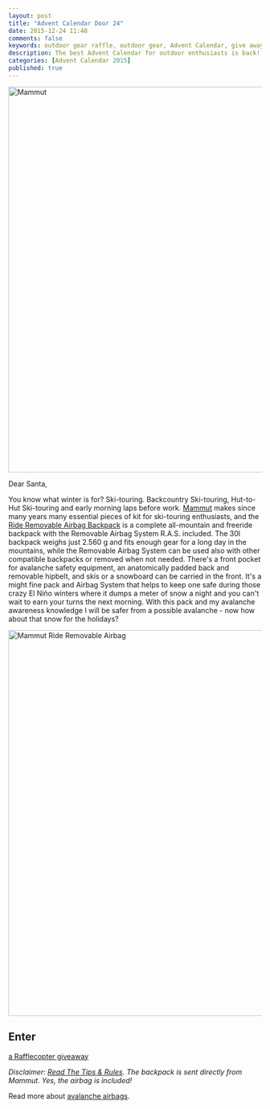 ```yaml
---
layout: post
title: "Advent Calendar Door 24"
date: 2015-12-24 11:48
comments: false
keywords: outdoor gear raffle, outdoor gear, Advent Calendar, give away, Mammut Ride Removable Airbag
description: The best Advent Calendar for outdoor enthusiasts is back! Full of sweet prizes which will enhance your adventures and make them more ultralight & fun!
categories: [Advent Calendar 2015]
published: true
---
```


<a data-flickr-embed="true"  href="https://hikinginfinland.com/2015/12/advent-calendar-door-24.html" title="Mammut"><img src="https://farm4.staticflickr.com/3682/11277513273_f4fd79af1c_b.jpg" width="1024" height="768" alt="Mammut"></a><script async src="//embedr.flickr.com/assets/client-code.js" charset="utf-8"></script>

<!-- more -->

Dear Santa,

You know what winter is for? Ski-touring. Backcountry Ski-touring, Hut-to-Hut Ski-touring and early morning laps before work. [Mammut](http://www.mammut.ch) makes since many years many essential pieces of kit for ski-touring enthusiasts, and the [Ride Removable Airbag Backpack](http://www.mammut.ch/INT/en/B2C-Category/Equipment/Avalanche-Safety/Avalanche-Airbags/Ride-Removable-Airbag/p/2610-01100-0055-130) is a complete all-mountain and freeride backpack with the Removable Airbag System R.A.S. included. The 30l backpack weighs just 2.560 g and fits enough gear for a long day in the mountains, while the Removable Airbag System can be used also with other compatible backpacks or removed when not needed. There's a front pocket for avalanche safety equipment, an anatomically padded back and removable hipbelt, and skis or a snowboard can be carried in the front. It's a might fine pack and Airbag System that helps to keep one safe during those crazy El Niño winters where it dumps a meter of snow a night and you can't wait to earn your turns the next morning. With this pack and my avalanche awareness knowledge I will be safer from a possible avalanche - now how about that snow for the holidays?

<a data-flickr-embed="true"  href="https://www.flickr.com/photos/hendrikmorkel/23900287366/in/dateposted/" title="Mammut Ride Removable Airbag"><img src="https://farm2.staticflickr.com/1715/23900287366_74c10b8a13_b.jpg" width="1024" height="768" alt="Mammut Ride Removable Airbag"></a><script async src="//embedr.flickr.com/assets/client-code.js" charset="utf-8"></script>

## Enter

<a class="rcptr" href="http://www.rafflecopter.com/rafl/display/2eafd89585/" rel="nofollow" data-raflid="2eafd89585" data-theme="classic" data-template="547b1bf514e3887a6c34e3c0" id="rcwidget_9k9zji0p">a Rafflecopter giveaway</a>
<script src="https://widget-prime.rafflecopter.com/launch.js"></script>

*Disclaimer: [Read The Tips & Rules](https://hikinginfinland.com/2015/11/advent-calendar-2015-the-rules.html). The backpack is sent directly from Mammut. Yes, the airbag is included!*

Read more about [avalanche airbags](https://hikinginfinland.com/2015/12/arcteryx-voltair-avalanche-airbag.html).